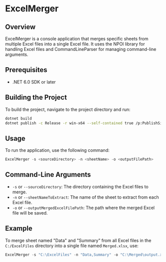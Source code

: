 # ExcelMerger

## Overview
ExcelMerger is a console application that merges specific sheets from multiple Excel files into a single Excel file. It uses the NPOI library for handling Excel files and CommandLineParser for managing command-line arguments.

## Prerequisites
- .NET 6.0 SDK or later

## Building the Project
To build the project, navigate to the project directory and run:
```sh
dotnet build
dotnet publish -c Release -r win-x64 --self-contained true /p:PublishSingleFile=true /p:PublishTrimmed=true
```
## Usage
To run the application, use the following command:
```powershell
ExcelMerger -s <sourceDirectory> -n <sheetName> -o <outputFilePath>
```
## Command-Line Arguments
- `-s` or `--sourceDirectory`: The directory containing the Excel files to merge.
- `-n` or `--sheetNameToExtract`: The name of the sheet to extract from each Excel file.
- `-o` or `--outputMergedExcelFilePath`: The path where the merged Excel file will be saved.

## Example
To merge sheet named "Data" and "Summary" from all Excel files in the `C:/ExcelFiles` directory into a single file named `Merged.xlsx`, use:
```powershell
ExcelMerger -s "C:\ExcelFiles" -n "Data,Summary" -o "C:\Merged\output.xlsx"
```